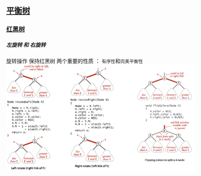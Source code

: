 ## [平衡树](https://zh.wikipedia.org/wiki/%E5%B9%B3%E8%A1%A1%E6%A0%91)

### [红黑树](https://zh.wikipedia.org/wiki/%E7%BA%A2%E9%BB%91%E6%A0%91)

##### 左旋转 和 右旋转
旋转操作 保持红黑树 两个重要的性质 ： ``有序性``和``完美平衡性``
![](img/rotate.png)